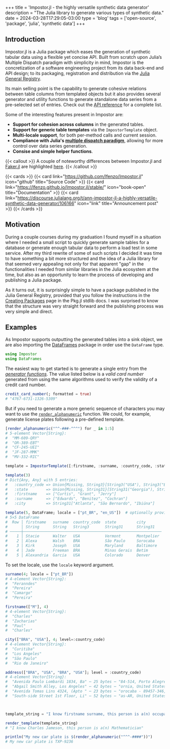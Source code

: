 +++
title = 'Impostor.jl - the highly versatile synthetic data generator'
description = "The Julia library to generate various types of synthetic data."
date = 2024-03-28T17:29:05-03:00
type = 'blog'
tags = ['open-source', 'package', 'julia', 'synthetic data']
+++

## Introduction

Impostor.jl is a Julia package which eases the generation of synthetic tabular data using a flexible yet concise API. Built from scratch upon Julia’s Multiple Dispatch paradigm with simplicity in mind, Impostor is the concretization of a software engineering project from its data back-end and API design; to its packaging, registration and distribution via the [Julia General Registry](https://github.com/JuliaRegistries/General).

Its main selling point is the capability to generate cohesive relations between table columns from templated objects but it also provides several generator and utility functions to generate standalone data series from a pre-selected set of entries. Check out the [API reference](https://lfenzo.github.io/Impostor.jl/stable/api_reference/) for a complete list.

Some of the interesting features present in Impostor are:
- **Support for cohesion across columns** in the generated tables.
- **Support for generic table templates** via the `ImpostorTemplate` object.
- **Multi-locale support**, for both per-method calls and current session.
- **Compliance with Julia's [multiple dispatch paradigm](https://docs.julialang.org/en/v1/manual/methods/)**, allowing for more control over data series generation.
- **Consise and simple helper functions**.

{{< callout >}}
A couple of noteworthy differences between Impostor.jl and [Faker.jl](https://github.com/neomatrixcode/Faker.jl) are highlighted [here](https://discourse.julialang.org/t/ann-impostor-jl-a-highly-versatile-synthetic-data-generator/106166/3).
{{< /callout >}}

{{< cards >}}
  {{< card link="https://github.com/lfenzo/Impostor.jl" icon="github" title="Source Code" >}}
  {{< card link="https://lfenzo.github.io/Impostor.jl/stable/" icon="book-open" title="Documentation" >}}
  {{< card link="https://discourse.julialang.org/t/ann-impostor-jl-a-highly-versatile-synthetic-data-generator/106166" icon="link" title="Announcement post" >}}
{{< /cards >}}


## Motivation

During a couple courses during my graduation I found myself in a situation where I needed a small script to quickly generate sample tables for a database or generate enough tabular data to perform a load test in some service. After my third rewrite of some of such scripts I decided it was time to have something a bit more structured and the idea of a Julia library for that seemed very appealing not only for that apparent "gap" in the functionalities I needed from similar libraries in the Julia ecosystem at the time, but also as an opportunity to learn the process of developing and publishing a Julia package.

As it turns out, it is surprisingly simple to have a package published in the Julia General Registry, provided that you follow the instructions in the [Creating Packages](https://pkgdocs.julialang.org/v1/creating-packages/) page in the Pkg.jl stdlib docs. I was surprised to know that the structure was very straight forward and the publishing process was very simple and direct.

## Examples

As Impostor supports outputting the generated tables into a sink object, we are also importing the [DataFrames](https://github.com/JuliaData/DataFrames.jl) package in order use the `DataFrame` type.

```julia
using Impostor
using DataFrames
```

The easiest way to get started is to generate a single entry from the *[generator functions](https://lfenzo.github.io/Impostor.jl/stable/#Generator-Functions)*. The value listed below is a *valid card number* generated from using the same algorithms used to verify the validity of a credit card number.
```julia
credit_card_number(; formatted = true)
# "4767-6731-1326-5309"
```

But if you need to generate a more generic sequence of characters you may want to use the [`render_alphanumeric`](https://lfenzo.github.io/Impostor.jl/stable/utilities/templatization/#Impostor.render_alphanumeric) function. We could, for example, generate license plates following a pre-defined template.
```julia
[render_alphanumeric("^^-###-^^^") for _ in 1:5]
# 5-element Vector{String}:
#  "MM-609-QRY"
#  "OR-389-EBT"
#  "CF-245-UEI"
#  "JF-287-MMK"
#  "MV-332-RIC"
```


```julia
template = ImpostorTemplate([:firstname, :surname, :country_code, :state, :city]);

template(3)
# Dict{Any, Any} with 5 entries:
#   :country_code => Union{Missing, String3}[String3("USA"), String3("BRA"), Stri…
#   :state        => Union{Missing, String31}[String31("Georgia"), String31("São …
#   :firstname    => ["Curtis", "Grant", "Jerry"]
#   :surname      => ["Edwards", "Benitez", "Cochran"]
#   :city         => String31["Atlanta", "São Bernardo", "Ibiúna"]

template(5, DataFrame; locale = ["pt_BR", "en_US"])  # optionally provide a `sink` type
# 5×5 DataFrame
#  Row │ firstname   surname  country_code  state         city
#      │ String      String   String3       String31      String31
# ─────┼─────────────────────────────────────────────────────────────
#    1 │ Stacie      Walter   USA           Vermont       Montpelier
#    2 │ Alexa       Walsh    BRA           São Paulo     Sorocaba
#    3 │ Kirk        Joseph   USA           Maryland      Baltimore
#    4 │ Jade        Freeman  BRA           Minas Gerais  Betim
#    5 │ Alexandria  Garcia   USA           Colorado      Denver
```



To set the locale, use the `locale` keyword argument.

```julia
surname(4; locale = ["pt_BR"])
# 4-element Vector{String}:
#  "Feranndes"
#  "Pereira"
#  "Camargo"
#  "Pereira"

firstname(["M"], 4)
# 4-element Vector{String}:
#  "Charles"
#  "Zacharias"
#  "Paul"
#  "Charles"

city(["BRA", "USA"], 4; level=:country_code)
# 4-element Vector{String}:
#  "Curitiba"
#  "Los Angeles"
#  "São Paulo"
#  "Rio de Janeiro"

address(["BRA", "USA", "BRA", "USA"]; level = :country_code)
# 4-element Vector{String}:
#  "Avenida Paulo Lombardi 1834, Ba" ⋯ 25 bytes ⋯ "84-514, Porto Alegre-RS, Brasil"
#  "Abgail Smith Alley, Los Angeles" ⋯ 42 bytes ⋯ "ornia, United States of America"
#  "Avenida Tomas Lins 4324, (Apto " ⋯ 23 bytes ⋯ "orocaba - 89457-346, SP, Brasil"
#  "South-side Street 1st Floor, Li" ⋯ 52 bytes ⋯ "as-AR, United States of America"



template_string = "I know firstname surname, this person is a(n) occupation";

render_template(template_string)
# "I know Charles Jameson, this person is a(n) Mathematician"

println("My new car plate is $(render_alphanumeric("^^^-####"))")
# My new car plate is TXP-9236
```
